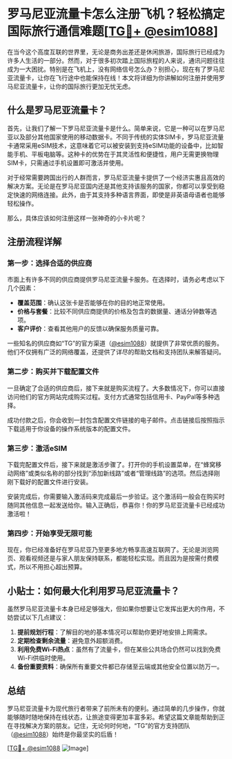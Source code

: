 # 罗马尼亚流量卡怎么注册飞机？轻松搞定国际旅行通信难题[[TG💪+ @esim1088](https://t.me/s/esim1088)]

在当今这个高度互联的世界里，无论是商务出差还是休闲旅游，国际旅行已经成为许多人生活的一部分。然而，对于很多初次踏上国际旅程的人来说，通讯问题往往成为一大困扰。特别是在飞机上，没有网络信号怎么办？别担心，现在有了罗马尼亚流量卡，让你在飞行途中也能保持在线！本文将详细为你讲解如何注册并使用罗马尼亚流量卡，让你的国际旅行更加无忧无虑。

## 什么是罗马尼亚流量卡？

首先，让我们了解一下罗马尼亚流量卡是什么。简单来说，它是一种可以在罗马尼亚以及部分其他国家使用的移动数据卡。不同于传统的实体SIM卡，罗马尼亚流量卡通常采用eSIM技术，这意味着它可以被安装到支持eSIM功能的设备中，比如智能手机、平板电脑等。这种卡的优势在于其灵活性和便捷性，用户无需更换物理SIM卡，只需通过手机设置即可激活并使用。

对于经常需要跨国出行的人群而言，罗马尼亚流量卡提供了一个经济实惠且高效的解决方案。无论是在罗马尼亚国内还是其他支持该服务的国家，你都可以享受到稳定快速的网络连接。此外，由于其支持多种语言界面，即使是非英语母语者也能够轻松操作。

那么，具体应该如何注册这样一张神奇的小卡片呢？

## 注册流程详解

### 第一步：选择合适的供应商

市面上有许多不同的供应商提供罗马尼亚流量卡服务。在选择时，请务必考虑以下几个因素：

- **覆盖范围**：确认这张卡是否能够在你的目的地正常使用。
- **价格与套餐**：比较不同供应商提供的价格及包含的数据量、通话分钟数等选项。
- **客户评价**：查看其他用户的反馈以确保服务质量可靠。

一些知名的供应商如“TG”的官方渠道（[@esim1088](https://t.me/s/esim1088)）就提供了非常优质的服务。他们不仅拥有广泛的网络覆盖，还提供了详尽的帮助文档和支持团队来解答疑问。

### 第二步：购买并下载配置文件

一旦确定了合适的供应商后，接下来就是购买流程了。大多数情况下，你可以直接访问他们的官方网站完成购买过程。支付方式通常包括信用卡、PayPal等多种选择。

成功付款之后，你会收到一封包含配置文件链接的电子邮件。点击链接后按照指示下载适用于你设备的操作系统版本的配置文件。

### 第三步：激活eSIM

下载完配置文件后，接下来就是激活步骤了。打开你的手机设置菜单，在“蜂窝移动网络”或类似名称的部分找到“添加新线路”或者“管理线路”的选项。然后选择刚刚下载好的配置文件进行安装。

安装完成后，你需要输入激活码来完成最后一步验证。这个激活码一般会在购买时随同其他信息一起发送给你。输入正确后，恭喜你！你的罗马尼亚流量卡已经成功激活啦！

### 第四步：开始享受无限可能

现在，你已经准备好在罗马尼亚乃至更多地方畅享高速互联网了。无论是浏览网页、观看视频还是与家人朋友保持联系，都能轻松实现。而且因为是按需付费模式，所以不用担心超出预算。

## 小贴士：如何最大化利用罗马尼亚流量卡？

虽然罗马尼亚流量卡本身已经足够强大，但如果你想要让它发挥出更大的作用，不妨尝试以下几点建议：

1. **提前规划行程**：了解目的地的基本情况可以帮助你更好地安排上网需求。
2. **定期检查剩余流量**：避免意外超额消费。
3. **利用免费Wi-Fi热点**：虽然有了流量卡，但在某些公共场合仍然可以找到免费Wi-Fi供临时使用。
4. **备份重要资料**：确保所有重要文件都已存储至云端或其他安全位置以防万一。

## 总结

罗马尼亚流量卡为现代旅行者带来了前所未有的便利。通过简单的几步操作，你就能够随时随地保持在线状态，让旅途变得更加丰富多彩。希望这篇文章能帮助到正在寻找解决方案的朋友。记住，无论何时何地，“TG”的官方支持团队（[@esim1088](https://t.me/s/esim1088)）始终是你最坚实的后盾！

[[TG💪+ @esim1088](https://t.me/s/esim1088) ![Image](https://i.postimg.cc/4NQfJmqS/Snipaste-2025-05-13-00-14-12.png)]
